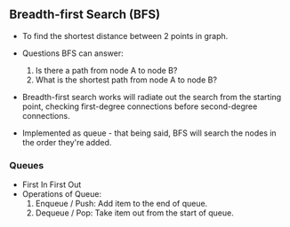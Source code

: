 ## Breadth-first Search (BFS)
- To find the shortest distance between 2 points in graph.
- Questions BFS can answer:
   1. Is there a path from node A to node B?
   2. What is the shortest path from node A to node B? 
  
- Breadth-first search works will radiate out the search  from the starting point, checking first-degree connections before second-degree connections.
- Implemented as queue - that being said, BFS will search the nodes in the order they're added.

### Queues
- First In First Out
- Operations of Queue:
   1. Enqueue / Push: Add item to the end of queue. 
   2. Dequeue / Pop: Take item out from the start of queue.
 



